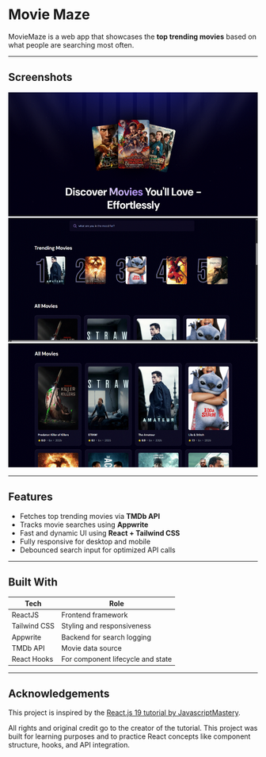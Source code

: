 # Movie Maze

MovieMaze is a web app that showcases the **top trending movies** based on what people are searching most often. 

---
## Screenshots
<img src="./docs/project1.png" style="height: 250px;">
<img src="./docs/project2.png" style="height: 250px;">
<img src="./docs/project3.png" style="height: 250px;">

---
## Features

- Fetches top trending movies via **TMDb API**
- Tracks movie searches using **Appwrite**
- Fast and dynamic UI using **React + Tailwind CSS**
- Fully responsive for desktop and mobile
- Debounced search input for optimized API calls

---

## Built With

| Tech         | Role                        |
|--------------|-----------------------------|
| ReactJS      | Frontend framework          |
| Tailwind CSS | Styling and responsiveness  |
| Appwrite     | Backend for search logging  |
| TMDb API     | Movie data source           |
| React Hooks  | For component lifecycle and state |

---

## Acknowledgements

This project is inspired by the [React.js 19 tutorial by JavascriptMastery](https://youtu.be/dCLhUialKPQ?si=cv0Y78_c-5hEdAzu).

All rights and original credit go to the creator of the tutorial. This project was built for learning purposes and to practice React concepts like component structure, hooks, and API integration.

